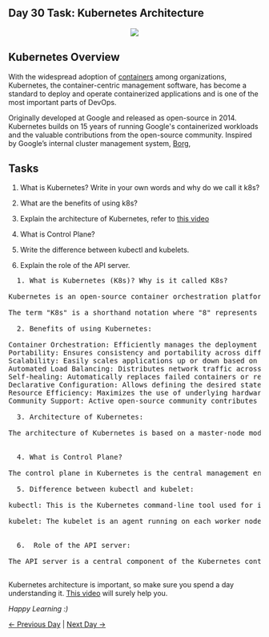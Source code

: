 ## Day 30 Task: Kubernetes Architecture

<p  align="center"><img  align="center"  src="https://kubernetes.io/images/kubernetes-horizontal-color.png"  /></p>

## Kubernetes Overview

With the widespread adoption of [containers](https://cloud.google.com/containers) among organizations, Kubernetes, the container-centric management software, has become a standard to deploy and operate containerized applications and is one of the most important parts of DevOps.

Originally developed at Google and released as open-source in 2014. Kubernetes builds on 15 years of running Google's containerized workloads and the valuable contributions from the open-source community. Inspired by Google’s internal cluster management system, [Borg](https://research.google.com/pubs/pub43438.html),

## Tasks

1. What is Kubernetes? Write in your own words and why do we call it k8s?

2. What are the benefits of using k8s?

3. Explain the architecture of Kubernetes, refer to [this video](https://youtu.be/FqfoDUhzyDo)

4. What is Control Plane?

5. Write the difference between kubectl and kubelets.

6. Explain the role of the API server.


<pre>
  1. What is Kubernetes (K8s)? Why is it called K8s?

Kubernetes is an open-source container orchestration platform designed to automate the deployment, scaling, and management of containerized applications. It provides a framework for automating the deployment, scaling, and operation of application containers across clusters of hosts. The name "Kubernetes" is derived from Greek, meaning "helmsman" or "pilot," reflecting its role in steering and managing containerized applications.

The term "K8s" is a shorthand notation where "8" represents the eight letters between "K" and "s" in "Kubernetes."

  2. Benefits of using Kubernetes:

Container Orchestration: Efficiently manages the deployment and scaling of containerized applications.
Portability: Ensures consistency and portability across different environments, reducing compatibility issues.
Scalability: Easily scales applications up or down based on demand, optimizing resource utilization.
Automated Load Balancing: Distributes network traffic across multiple containers to ensure optimal performance.
Self-healing: Automatically replaces failed containers or reschedules workloads to maintain system health.
Declarative Configuration: Allows defining the desired state of the application, automatically adjusting to changes.
Resource Efficiency: Maximizes the use of underlying hardware resources through efficient container management.
Community Support: Active open-source community contributes to continuous improvement and innovation.

  3. Architecture of Kubernetes:

The architecture of Kubernetes is based on a master-node model. The master node manages the cluster, while worker nodes host the running applications. Key components include the API server, etcd, Controller Manager, Scheduler, and Kubelet.


  4. What is Control Plane?

The control plane in Kubernetes is the central management entity responsible for regulating the state of the cluster. It consists of several components, including the API server, Controller Manager, Scheduler, and etcd. The control plane makes decisions about the cluster's desired state based on API server input, continuously working to maintain the cluster in the desired configuration.

  5. Difference between kubectl and kubelet:

kubectl: This is the Kubernetes command-line tool used for interacting with the Kubernetes cluster. Developers and administrators use kubectl to deploy applications, inspect and manage cluster resources, and perform various administrative tasks.

kubelet: The kubelet is an agent running on each worker node in the cluster. It communicates with the API server and ensures that containers are running in a Pod. It takes care of starting, stopping, and maintaining application containers based on the Pod specifications provided by the control plane.


  6.  Role of the API server:

The API server is a central component of the Kubernetes control plane. It serves as the primary interface for all interactions with the cluster, receiving and processing requests from kubectl, kubelet, and other Kubernetes components. The API server validates and processes these requests, ensuring that the cluster stays in the desired state. It exposes the Kubernetes API, allowing users to manage and control the entire system. The API server is a key component for the declarative configuration of the cluster and the coordination of activities among various components.
  
</pre>

Kubernetes architecture is important, so make sure you spend a day understanding it. [This video](https://youtu.be/FqfoDUhzyDo) will surely help you.

_Happy Learning :)_

[← Previous Day](../day29/README.md) | [Next Day →](../day31/README.md)
